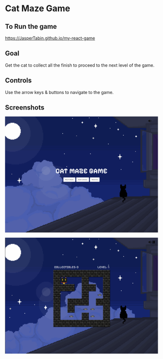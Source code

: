 # Cat Maze Game

## To Run the game
https://JasperTabin.github.io/my-react-game

## Goal

Get the cat to collect all the finish to proceed to the next level of the game.

## Controls

Use the arrow keys & buttons to navigate to the game.

## Screenshots

![TITLE SCREEN](https://raw.githubusercontent.com/JasperTabin/my-react-game/main/Game%20Screenshot%201.png)

![PLAY SCREEN](https://raw.githubusercontent.com/JasperTabin/my-react-game/main/Game%20Screenshot%202.png)
